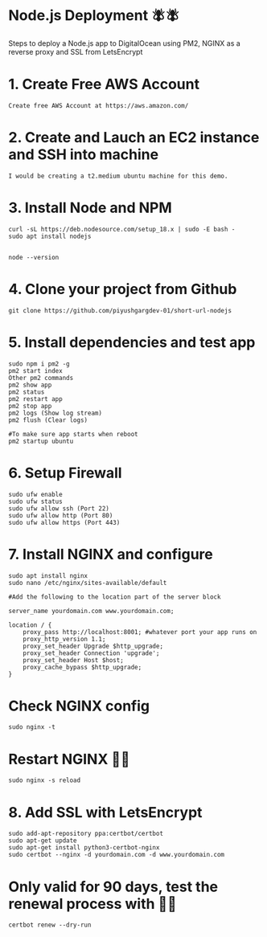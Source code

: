 # Node.js Deployment 🪰🪰
  Steps to deploy a Node.js app to DigitalOcean using PM2, NGINX as a reverse proxy and SSL from LetsEncrypt

# 1. Create Free AWS Account
    Create free AWS Account at https://aws.amazon.com/

# 2. Create and Lauch an EC2 instance and SSH into machine
    I would be creating a t2.medium ubuntu machine for this demo.

# 3. Install Node and NPM
    curl -sL https://deb.nodesource.com/setup_18.x | sudo -E bash -
    sudo apt install nodejs


    node --version

# 4. Clone your project from Github
    git clone https://github.com/piyushgargdev-01/short-url-nodejs

# 5. Install dependencies and test app
    sudo npm i pm2 -g
    pm2 start index
    Other pm2 commands
    pm2 show app
    pm2 status
    pm2 restart app
    pm2 stop app
    pm2 logs (Show log stream)
    pm2 flush (Clear logs)

    #To make sure app starts when reboot
    pm2 startup ubuntu

# 6. Setup Firewall
    sudo ufw enable
    sudo ufw status
    sudo ufw allow ssh (Port 22)
    sudo ufw allow http (Port 80)
    sudo ufw allow https (Port 443)

# 7. Install NGINX and configure
    sudo apt install nginx
    sudo nano /etc/nginx/sites-available/default

    #Add the following to the location part of the server block

    server_name yourdomain.com www.yourdomain.com;

    location / {
        proxy_pass http://localhost:8001; #whatever port your app runs on
        proxy_http_version 1.1;
        proxy_set_header Upgrade $http_upgrade;
        proxy_set_header Connection 'upgrade';
        proxy_set_header Host $host;
        proxy_cache_bypass $http_upgrade;
    }

# Check NGINX config
    sudo nginx -t

# Restart NGINX 💯💯
    sudo nginx -s reload


# 8. Add SSL with LetsEncrypt
    sudo add-apt-repository ppa:certbot/certbot
    sudo apt-get update
    sudo apt-get install python3-certbot-nginx
    sudo certbot --nginx -d yourdomain.com -d www.yourdomain.com

# Only valid for 90 days, test the renewal process with 🔐🔐
    certbot renew --dry-run

    


